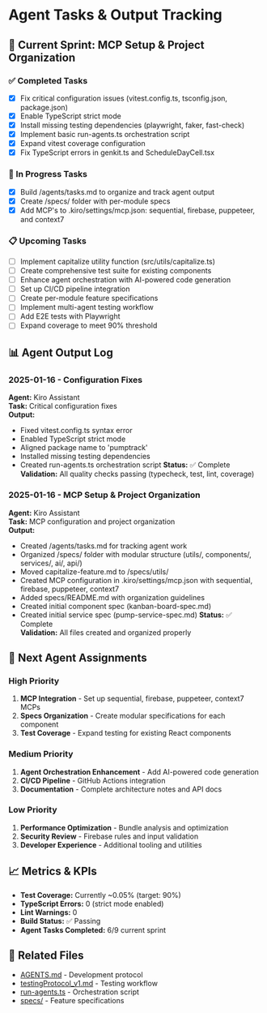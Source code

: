 # Agent Tasks & Output Tracking

## 🎯 Current Sprint: MCP Setup & Project Organization

### ✅ Completed Tasks
- [x] Fix critical configuration issues (vitest.config.ts, tsconfig.json, package.json)
- [x] Enable TypeScript strict mode
- [x] Install missing testing dependencies (playwright, faker, fast-check)
- [x] Implement basic run-agents.ts orchestration script
- [x] Expand vitest coverage configuration
- [x] Fix TypeScript errors in genkit.ts and ScheduleDayCell.tsx

### 🔄 In Progress Tasks
- [x] Build /agents/tasks.md to organize and track agent output
- [x] Create /specs/ folder with per-module specs
- [x] Add MCP's to .kiro/settings/mcp.json: sequential, firebase, puppeteer, and context7

### 📋 Upcoming Tasks
- [ ] Implement capitalize utility function (src/utils/capitalize.ts)
- [ ] Create comprehensive test suite for existing components
- [ ] Enhance agent orchestration with AI-powered code generation
- [ ] Set up CI/CD pipeline integration
- [ ] Create per-module feature specifications
- [ ] Implement multi-agent testing workflow
- [ ] Add E2E tests with Playwright
- [ ] Expand coverage to meet 90% threshold

## 📊 Agent Output Log

### 2025-01-16 - Configuration Fixes
**Agent:** Kiro Assistant  
**Task:** Critical configuration fixes  
**Output:**
- Fixed vitest.config.ts syntax error
- Enabled TypeScript strict mode
- Aligned package name to 'pumptrack'
- Installed missing testing dependencies
- Created run-agents.ts orchestration script
**Status:** ✅ Complete  
**Validation:** All quality checks passing (typecheck, test, lint, coverage)

### 2025-01-16 - MCP Setup & Project Organization
**Agent:** Kiro Assistant  
**Task:** MCP configuration and project organization  
**Output:**
- Created /agents/tasks.md for tracking agent work
- Organized /specs/ folder with modular structure (utils/, components/, services/, ai/, api/)
- Moved capitalize-feature.md to /specs/utils/
- Created MCP configuration in .kiro/settings/mcp.json with sequential, firebase, puppeteer, context7
- Added specs/README.md with organization guidelines
- Created initial component spec (kanban-board-spec.md)
- Created initial service spec (pump-service-spec.md)
**Status:** ✅ Complete  
**Validation:** All files created and organized properly

## 🎯 Next Agent Assignments

### High Priority
1. **MCP Integration** - Set up sequential, firebase, puppeteer, context7 MCPs
2. **Specs Organization** - Create modular specifications for each component
3. **Test Coverage** - Expand testing for existing React components

### Medium Priority
1. **Agent Orchestration Enhancement** - Add AI-powered code generation
2. **CI/CD Pipeline** - GitHub Actions integration
3. **Documentation** - Complete architecture notes and API docs

### Low Priority
1. **Performance Optimization** - Bundle analysis and optimization
2. **Security Review** - Firebase rules and input validation
3. **Developer Experience** - Additional tooling and utilities

## 📈 Metrics & KPIs
- **Test Coverage:** Currently ~0.05% (target: 90%)
- **TypeScript Errors:** 0 (strict mode enabled)
- **Lint Warnings:** 0
- **Build Status:** ✅ Passing
- **Agent Tasks Completed:** 6/9 current sprint

## 🔗 Related Files
- [AGENTS.md](../AGENTS.md) - Development protocol
- [testingProtocol_v1.md](../testingProtocol_v1.md) - Testing workflow
- [run-agents.ts](../run-agents.ts) - Orchestration script
- [specs/](../specs/) - Feature specifications